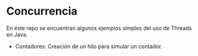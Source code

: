 # Concurrencia

En éste repo se encuentran algunos ejemplos simples del uso de Threads en Java.

- Contadores: Creación de un hilo para simular un contador.
